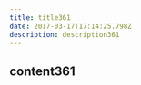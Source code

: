 ```yaml
---
title: title361
date: 2017-03-17T17:14:25.798Z
description: description361
---
```


## content361
  
